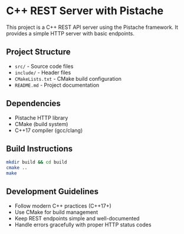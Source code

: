 # C++ REST Server with Pistache

This project is a C++ REST API server using the Pistache framework. It provides a simple HTTP server with basic endpoints.

## Project Structure
- `src/` - Source code files
- `include/` - Header files  
- `CMakeLists.txt` - CMake build configuration
- `README.md` - Project documentation

## Dependencies
- Pistache HTTP library
- CMake (build system)
- C++17 compiler (gcc/clang)

## Build Instructions
```bash
mkdir build && cd build
cmake ..
make
```

## Development Guidelines
- Follow modern C++ practices (C++17+)
- Use CMake for build management
- Keep REST endpoints simple and well-documented
- Handle errors gracefully with proper HTTP status codes
